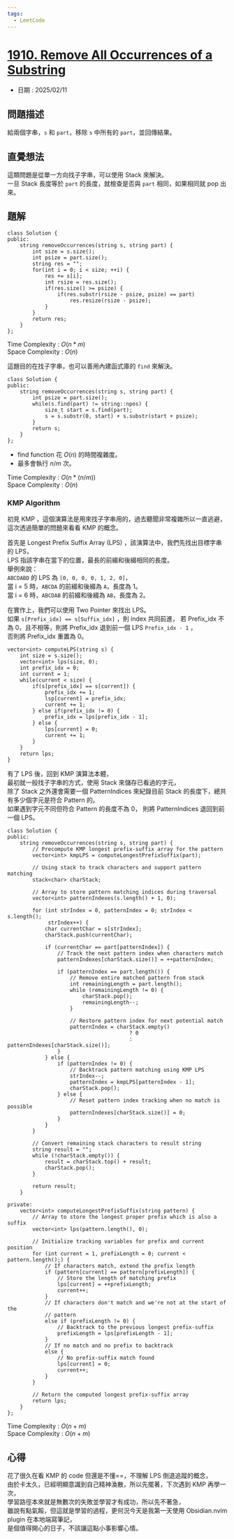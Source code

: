 ```yaml
---
tags:
  - LeetCode
---
```


# [1910. Remove All Occurrences of a Substring](https://leetcode.com/problems/remove-all-occurrences-of-a-substring/description/?envType=daily-question&envId=2025-02-11)  

+ 日期 : 2025/02/11  

## 問題描述  

給兩個字串，`s` 和 `part`，移除 `s` 中所有的 `part`，並回傳結果。  

## 直覺想法  

這類問題是從單一方向找子字串，可以使用 Stack 來解決。  
一旦 Stack 長度等於 `part` 的長度，就檢查是否與 `part` 相同，如果相同就 pop 出來。  

## 題解  

```cpp=
class Solution {
public:
    string removeOccurrences(string s, string part) {
        int size = s.size();
        int psize = part.size();
        string res = "";
        for(int i = 0; i < size; ++i) {
            res += s[i];
            int rsize = res.size();
            if(res.size() >= psize) {
                if(res.substr(rsize - psize, psize) == part)
                    res.resize(rsize - psize);
            }
        }
        return res;
    }
};
```

Time Complexity : $O(n * m)$  
Space Complexity : $O(n)$  

這題目的在找子字串，也可以善用內建函式庫的 `find` 來解決。  

```cpp=
class Solution {
public:
    string removeOccurrences(string s, string part) {
        int psize = part.size();
        while(s.find(part) != string::npos) {
            size_t start = s.find(part);
            s = s.substr(0, start) + s.substr(start + psize);
        }
        return s;
    }
};
```

+ find function 花 $O(n)$ 的時間複雜度。  
+ 最多會執行 $n / m$ 次。  

Time Complexity : $O(n * (n / m))$  
Space Complexity : $O(n)$  

### KMP Algorithm  

初見 KMP ，這個演算法是用來找子字串用的，過去聽聞非常複雜所以一直逃避，  
這次透過簡單的問題來看看 KMP 的概念。  

首先是 Longest Prefix Suffix Array (LPS) ，該演算法中，我們先找出目標字串的 LPS，  
LPS 指該字串在當下的位置，最長的前綴和後綴相同的長度。  
舉例來說：  
`ABCDABD` 的 LPS 為 `[0, 0, 0, 0, 1, 2, 0]`，  
當 i = 5 時，`ABCDA` 的前綴和後綴為 `A`，長度為 1。  
當 i = 6 時，`ABCDAB` 的前綴和後綴為 `AB`，長度為 2。  

在實作上，我們可以使用 Two Pointer 來找出 LPS。  
如果 `s[Prefix_idx] == s[Suffix_idx]` ，則 index 共同前進，
若 Prefix_idx 不為 0，且不相等，則將 Prefix_idx 退到前一個 LPS `Prefix_idx - 1` ，  
否則將 Prefix_idx 重置為 0。  

```cpp=
vector<int> computeLPS(string s) {
    int size = s.size();
    vector<int> lps(size, 0);
    int prefix_idx = 0;
    int current = 1;
    while(current < size) {
        if(s[prefix_idx] == s[current]) {
            prefix_idx += 1;
            lsp[current] = prefix_idx;
            current += 1;
        } else if(prefix_idx != 0) {
            prefix_idx = lps[prefix_idx - 1];
        } else {
            lps[current] = 0;
            current += 1;
        }
    }
    return lps;
}
```

有了 LPS 後，回到 KMP 演算法本體，  
最初就一般找子字串的方式，使用 Stack 來儲存已看過的字元，  
除了 Stack 之外還會需要一個 PatternIndices 來紀錄目前 Stack 的長度下，總共有多少個字元是符合 Pattern 的。  
如果遇到字元不同但符合 Pattern 的長度不為 0， 則將 PatternIndices 退回到前一個 LPS。  

```cpp=
class Solution {
public:
    string removeOccurrences(string s, string part) {
        // Precompute KMP longest prefix-suffix array for the pattern
        vector<int> kmpLPS = computeLongestPrefixSuffix(part);

        // Using stack to track characters and support pattern matching
        stack<char> charStack;

        // Array to store pattern matching indices during traversal
        vector<int> patternIndexes(s.length() + 1, 0);

        for (int strIndex = 0, patternIndex = 0; strIndex < s.length();
             strIndex++) {
            char currentChar = s[strIndex];
            charStack.push(currentChar);

            if (currentChar == part[patternIndex]) {
                // Track the next pattern index when characters match
                patternIndexes[charStack.size()] = ++patternIndex;

                if (patternIndex == part.length()) {
                    // Remove entire matched pattern from stack
                    int remainingLength = part.length();
                    while (remainingLength != 0) {
                        charStack.pop();
                        remainingLength--;
                    }

                    // Restore pattern index for next potential match
                    patternIndex = charStack.empty()
                                       ? 0
                                       : patternIndexes[charStack.size()];
                }
            } else {
                if (patternIndex != 0) {
                    // Backtrack pattern matching using KMP LPS
                    strIndex--;
                    patternIndex = kmpLPS[patternIndex - 1];
                    charStack.pop();
                } else {
                    // Reset pattern index tracking when no match is possible
                    patternIndexes[charStack.size()] = 0;
                }
            }
        }

        // Convert remaining stack characters to result string
        string result = "";
        while (!charStack.empty()) {
            result = charStack.top() + result;
            charStack.pop();
        }

        return result;
    }

private:
    vector<int> computeLongestPrefixSuffix(string pattern) {
        // Array to store the longest proper prefix which is also a suffix
        vector<int> lps(pattern.length(), 0);

        // Initialize tracking variables for prefix and current position
        for (int current = 1, prefixLength = 0; current < pattern.length();) {
            // If characters match, extend the prefix length
            if (pattern[current] == pattern[prefixLength]) {
                // Store the length of matching prefix
                lps[current] = ++prefixLength;
                current++;
            }
            // If characters don't match and we're not at the start of the
            // pattern
            else if (prefixLength != 0) {
                // Backtrack to the previous longest prefix-suffix
                prefixLength = lps[prefixLength - 1];
            }
            // If no match and no prefix to backtrack
            else {
                // No prefix-suffix match found
                lps[current] = 0;
                current++;
            }
        }

        // Return the computed longest prefix-suffix array
        return lps;
    }
};
```

Time Complexity : $O(n + m)$  
Space Complexity : $O(n + m)$  

## 心得  

花了很久在看 KMP 的 code 但還是不懂==，不理解 LPS 倒退追蹤的概念，  
由於卡太久，已經明顯意識到自己精神渙散，所以先擺著，下次遇到 KMP 再學一次，  
學習路徑本來就是無數次的失敗並學習才有成功，所以先不著急，  
雖說有點氣餒，但這就是學習的過程，更何況今天是我第一天使用 Obsidian.nvim plugin 在本地端寫筆記，  
是個值得開心的日子，不該讓這點小事影響心情。  
